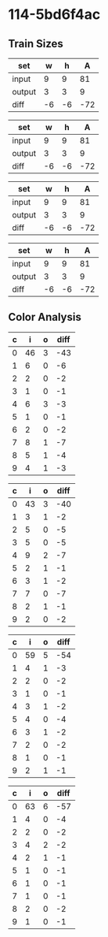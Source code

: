 # 114-5bd6f4ac
## Train Sizes

|set|w|h|A|
|---|---|---|---|
|input|9|9|81|
|output|3|3|9|
|diff|-6|-6|-72|


|set|w|h|A|
|---|---|---|---|
|input|9|9|81|
|output|3|3|9|
|diff|-6|-6|-72|


|set|w|h|A|
|---|---|---|---|
|input|9|9|81|
|output|3|3|9|
|diff|-6|-6|-72|


|set|w|h|A|
|---|---|---|---|
|input|9|9|81|
|output|3|3|9|
|diff|-6|-6|-72|


## Color Analysis

|c|i|o|diff|
|---|---|---|---|
|0|46|3|-43|
|1|6|0|-6|
|2|2|0|-2|
|3|1|0|-1|
|4|6|3|-3|
|5|1|0|-1|
|6|2|0|-2|
|7|8|1|-7|
|8|5|1|-4|
|9|4|1|-3|


|c|i|o|diff|
|---|---|---|---|
|0|43|3|-40|
|1|3|1|-2|
|2|5|0|-5|
|3|5|0|-5|
|4|9|2|-7|
|5|2|1|-1|
|6|3|1|-2|
|7|7|0|-7|
|8|2|1|-1|
|9|2|0|-2|


|c|i|o|diff|
|---|---|---|---|
|0|59|5|-54|
|1|4|1|-3|
|2|2|0|-2|
|3|1|0|-1|
|4|3|1|-2|
|5|4|0|-4|
|6|3|1|-2|
|7|2|0|-2|
|8|1|0|-1|
|9|2|1|-1|


|c|i|o|diff|
|---|---|---|---|
|0|63|6|-57|
|1|4|0|-4|
|2|2|0|-2|
|3|4|2|-2|
|4|2|1|-1|
|5|1|0|-1|
|6|1|0|-1|
|7|1|0|-1|
|8|2|0|-2|
|9|1|0|-1|


